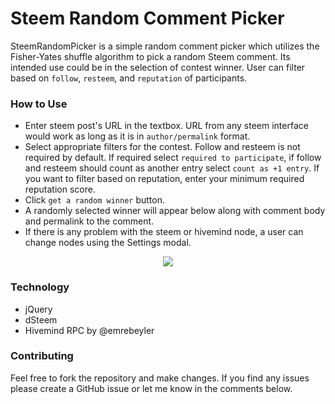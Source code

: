 # Steem Random Comment Picker

SteemRandomPicker is a simple random comment picker which utilizes the Fisher-Yates shuffle algorithm to pick a random Steem comment. Its intended use could be in the selection of contest winner. User can filter based on `follow`, `resteem`, and `reputation` of participants.


### How to Use

 - Enter steem post's URL in the textbox. URL from any steem interface would work as long as it is in `author/permalink` format.
 - Select appropriate filters for the contest. Follow and resteem is not required by default. If required select `required to participate`, if follow and resteem should count as another entry select `count as +1 entry`. If you want to filter based on reputation, enter your minimum required reputation score.
 - Click `get a random winner` button.
 - A randomly selected winner will appear below along with comment body and permalink to the comment.
 - If there is any problem with the steem or hivemind node, a user can change nodes using the Settings modal.
 
 <center>
  
 ![](https://steemitimages.com/p/TZjG7hXReeVoAvXt2X6pMxYAb3q65xMju8wryWxKrsghkL1aNvoQaGDdVbSSa9DLYwEHT969wSUq6nE2Y1aHR9BZf3bDxqPYDqPeNkoFWqaayFowL2uPBWByRZJTHc8K6c4wJ5hdNHZJq3)

</center>
  
### Technology
- jQuery
- dSteem
- Hivemind RPC by @emrebeyler

### Contributing

Feel free to fork the repository and make changes. If you find any issues please create a GitHub issue or let me know in the comments below.
